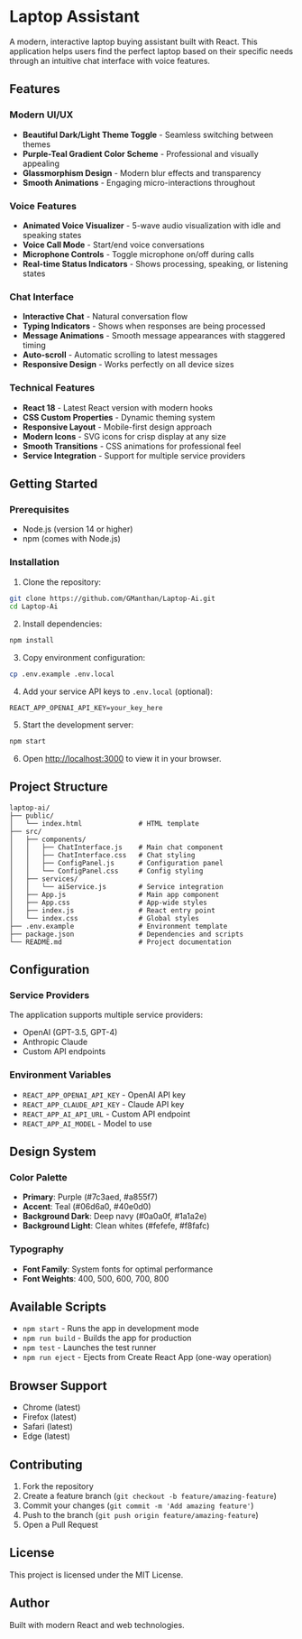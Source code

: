 # Laptop Assistant

A modern, interactive laptop buying assistant built with React. This application helps users find the perfect laptop based on their specific needs through an intuitive chat interface with voice features.

## Features

### Modern UI/UX
- **Beautiful Dark/Light Theme Toggle** - Seamless switching between themes
- **Purple-Teal Gradient Color Scheme** - Professional and visually appealing
- **Glassmorphism Design** - Modern blur effects and transparency
- **Smooth Animations** - Engaging micro-interactions throughout

### Voice Features
- **Animated Voice Visualizer** - 5-wave audio visualization with idle and speaking states
- **Voice Call Mode** - Start/end voice conversations
- **Microphone Controls** - Toggle microphone on/off during calls
- **Real-time Status Indicators** - Shows processing, speaking, or listening states

### Chat Interface
- **Interactive Chat** - Natural conversation flow
- **Typing Indicators** - Shows when responses are being processed
- **Message Animations** - Smooth message appearances with staggered timing
- **Auto-scroll** - Automatic scrolling to latest messages
- **Responsive Design** - Works perfectly on all device sizes

### Technical Features
- **React 18** - Latest React version with modern hooks
- **CSS Custom Properties** - Dynamic theming system
- **Responsive Layout** - Mobile-first design approach
- **Modern Icons** - SVG icons for crisp display at any size
- **Smooth Transitions** - CSS animations for professional feel
- **Service Integration** - Support for multiple service providers

## Getting Started

### Prerequisites
- Node.js (version 14 or higher)
- npm (comes with Node.js)

### Installation

1. Clone the repository:
```bash
git clone https://github.com/GManthan/Laptop-Ai.git
cd Laptop-Ai
```

2. Install dependencies:
```bash
npm install
```

3. Copy environment configuration:
```bash
cp .env.example .env.local
```

4. Add your service API keys to `.env.local` (optional):
```env
REACT_APP_OPENAI_API_KEY=your_key_here
```

5. Start the development server:
```bash
npm start
```

6. Open [http://localhost:3000](http://localhost:3000) to view it in your browser.

## Project Structure

```
laptop-ai/
├── public/
│   └── index.html              # HTML template
├── src/
│   ├── components/
│   │   ├── ChatInterface.js    # Main chat component
│   │   ├── ChatInterface.css   # Chat styling
│   │   ├── ConfigPanel.js      # Configuration panel
│   │   └── ConfigPanel.css     # Config styling
│   ├── services/
│   │   └── aiService.js        # Service integration
│   ├── App.js                  # Main app component
│   ├── App.css                 # App-wide styles
│   ├── index.js                # React entry point
│   └── index.css               # Global styles
├── .env.example                # Environment template
├── package.json                # Dependencies and scripts
└── README.md                   # Project documentation
```

## Configuration

### Service Providers
The application supports multiple service providers:
- OpenAI (GPT-3.5, GPT-4)
- Anthropic Claude
- Custom API endpoints

### Environment Variables
- `REACT_APP_OPENAI_API_KEY` - OpenAI API key
- `REACT_APP_CLAUDE_API_KEY` - Claude API key
- `REACT_APP_AI_API_URL` - Custom API endpoint
- `REACT_APP_AI_MODEL` - Model to use

## Design System

### Color Palette
- **Primary**: Purple (#7c3aed, #a855f7)
- **Accent**: Teal (#06d6a0, #40e0d0)
- **Background Dark**: Deep navy (#0a0a0f, #1a1a2e)
- **Background Light**: Clean whites (#fefefe, #f8fafc)

### Typography
- **Font Family**: System fonts for optimal performance
- **Font Weights**: 400, 500, 600, 700, 800

## Available Scripts

- `npm start` - Runs the app in development mode
- `npm run build` - Builds the app for production
- `npm test` - Launches the test runner
- `npm run eject` - Ejects from Create React App (one-way operation)

## Browser Support

- Chrome (latest)
- Firefox (latest)
- Safari (latest)
- Edge (latest)

## Contributing

1. Fork the repository
2. Create a feature branch (`git checkout -b feature/amazing-feature`)
3. Commit your changes (`git commit -m 'Add amazing feature'`)
4. Push to the branch (`git push origin feature/amazing-feature`)
5. Open a Pull Request

## License

This project is licensed under the MIT License.

## Author

Built with modern React and web technologies.